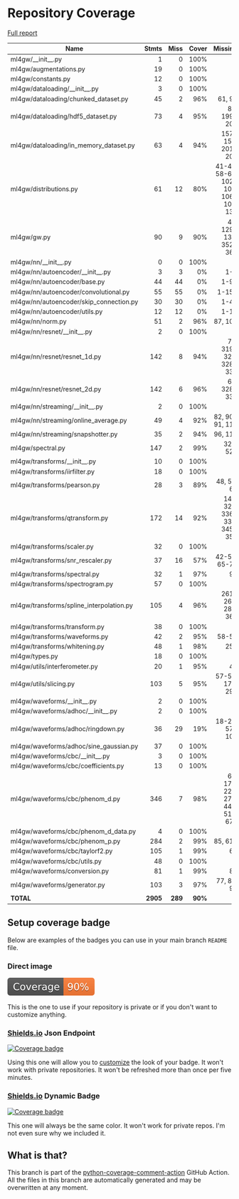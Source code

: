 # Repository Coverage

[Full report](https://htmlpreview.github.io/?https://github.com/wbenoit26/ml4gw/blob/python-coverage-comment-action-data/htmlcov/index.html)

| Name                                      |    Stmts |     Miss |   Cover |   Missing |
|------------------------------------------ | -------: | -------: | ------: | --------: |
| ml4gw/\_\_init\_\_.py                     |        1 |        0 |    100% |           |
| ml4gw/augmentations.py                    |       19 |        0 |    100% |           |
| ml4gw/constants.py                        |       12 |        0 |    100% |           |
| ml4gw/dataloading/\_\_init\_\_.py         |        3 |        0 |    100% |           |
| ml4gw/dataloading/chunked\_dataset.py     |       45 |        2 |     96% |    61, 96 |
| ml4gw/dataloading/hdf5\_dataset.py        |       73 |        4 |     95% |89, 199-203 |
| ml4gw/dataloading/in\_memory\_dataset.py  |       63 |        4 |     94% |157-158, 201-202 |
| ml4gw/distributions.py                    |       61 |       12 |     80% |41-43, 58-64, 102-103, 106-107, 136 |
| ml4gw/gw.py                               |       90 |        9 |     90% |49, 129-130, 352-362 |
| ml4gw/nn/\_\_init\_\_.py                  |        0 |        0 |    100% |           |
| ml4gw/nn/autoencoder/\_\_init\_\_.py      |        3 |        3 |      0% |       1-3 |
| ml4gw/nn/autoencoder/base.py              |       44 |       44 |      0% |      1-94 |
| ml4gw/nn/autoencoder/convolutional.py     |       55 |       55 |      0% |     1-159 |
| ml4gw/nn/autoencoder/skip\_connection.py  |       30 |       30 |      0% |      1-47 |
| ml4gw/nn/autoencoder/utils.py             |       12 |       12 |      0% |      1-15 |
| ml4gw/nn/norm.py                          |       51 |        2 |     96% |   87, 106 |
| ml4gw/nn/resnet/\_\_init\_\_.py           |        2 |        0 |    100% |           |
| ml4gw/nn/resnet/resnet\_1d.py             |      142 |        8 |     94% |72, 319-320, 328-332 |
| ml4gw/nn/resnet/resnet\_2d.py             |      142 |        6 |     96% |69, 328-332 |
| ml4gw/nn/streaming/\_\_init\_\_.py        |        2 |        0 |    100% |           |
| ml4gw/nn/streaming/online\_average.py     |       49 |        4 |     92% |82, 90-91, 115 |
| ml4gw/nn/streaming/snapshotter.py         |       35 |        2 |     94% |   96, 110 |
| ml4gw/spectral.py                         |      147 |        2 |     99% |  324, 524 |
| ml4gw/transforms/\_\_init\_\_.py          |       10 |        0 |    100% |           |
| ml4gw/transforms/iirfilter.py             |       18 |        0 |    100% |           |
| ml4gw/transforms/pearson.py               |       28 |        3 |     89% |48, 53, 60 |
| ml4gw/transforms/qtransform.py            |      172 |       14 |     92% |149, 328, 336-338, 345-354 |
| ml4gw/transforms/scaler.py                |       32 |        0 |    100% |           |
| ml4gw/transforms/snr\_rescaler.py         |       37 |       16 |     57% |42-58, 65-75 |
| ml4gw/transforms/spectral.py              |       32 |        1 |     97% |        95 |
| ml4gw/transforms/spectrogram.py           |       57 |        0 |    100% |           |
| ml4gw/transforms/spline\_interpolation.py |      105 |        4 |     96% |261-263, 285, 364 |
| ml4gw/transforms/transform.py             |       38 |        0 |    100% |           |
| ml4gw/transforms/waveforms.py             |       42 |        2 |     95% |     58-59 |
| ml4gw/transforms/whitening.py             |       48 |        1 |     98% |       258 |
| ml4gw/types.py                            |       18 |        0 |    100% |           |
| ml4gw/utils/interferometer.py             |       20 |        1 |     95% |        45 |
| ml4gw/utils/slicing.py                    |      103 |        5 |     95% |57-59, 173, 291 |
| ml4gw/waveforms/\_\_init\_\_.py           |        2 |        0 |    100% |           |
| ml4gw/waveforms/adhoc/\_\_init\_\_.py     |        2 |        0 |    100% |           |
| ml4gw/waveforms/adhoc/ringdown.py         |       36 |       29 |     19% |18-25, 57-109 |
| ml4gw/waveforms/adhoc/sine\_gaussian.py   |       37 |        0 |    100% |           |
| ml4gw/waveforms/cbc/\_\_init\_\_.py       |        3 |        0 |    100% |           |
| ml4gw/waveforms/cbc/coefficients.py       |       13 |        0 |    100% |           |
| ml4gw/waveforms/cbc/phenom\_d.py          |      346 |        7 |     98% |66, 178, 229, 278, 440, 517, 672 |
| ml4gw/waveforms/cbc/phenom\_d\_data.py    |        4 |        0 |    100% |           |
| ml4gw/waveforms/cbc/phenom\_p.py          |      284 |        2 |     99% |   85, 619 |
| ml4gw/waveforms/cbc/taylorf2.py           |      105 |        1 |     99% |        64 |
| ml4gw/waveforms/cbc/utils.py              |       48 |        0 |    100% |           |
| ml4gw/waveforms/conversion.py             |       81 |        1 |     99% |        87 |
| ml4gw/waveforms/generator.py              |      103 |        3 |     97% |77, 86, 90 |
|                                 **TOTAL** | **2905** |  **289** | **90%** |           |


## Setup coverage badge

Below are examples of the badges you can use in your main branch `README` file.

### Direct image

[![Coverage badge](https://raw.githubusercontent.com/wbenoit26/ml4gw/python-coverage-comment-action-data/badge.svg)](https://htmlpreview.github.io/?https://github.com/wbenoit26/ml4gw/blob/python-coverage-comment-action-data/htmlcov/index.html)

This is the one to use if your repository is private or if you don't want to customize anything.

### [Shields.io](https://shields.io) Json Endpoint

[![Coverage badge](https://img.shields.io/endpoint?url=https://raw.githubusercontent.com/wbenoit26/ml4gw/python-coverage-comment-action-data/endpoint.json)](https://htmlpreview.github.io/?https://github.com/wbenoit26/ml4gw/blob/python-coverage-comment-action-data/htmlcov/index.html)

Using this one will allow you to [customize](https://shields.io/endpoint) the look of your badge.
It won't work with private repositories. It won't be refreshed more than once per five minutes.

### [Shields.io](https://shields.io) Dynamic Badge

[![Coverage badge](https://img.shields.io/badge/dynamic/json?color=brightgreen&label=coverage&query=%24.message&url=https%3A%2F%2Fraw.githubusercontent.com%2Fwbenoit26%2Fml4gw%2Fpython-coverage-comment-action-data%2Fendpoint.json)](https://htmlpreview.github.io/?https://github.com/wbenoit26/ml4gw/blob/python-coverage-comment-action-data/htmlcov/index.html)

This one will always be the same color. It won't work for private repos. I'm not even sure why we included it.

## What is that?

This branch is part of the
[python-coverage-comment-action](https://github.com/marketplace/actions/python-coverage-comment)
GitHub Action. All the files in this branch are automatically generated and may be
overwritten at any moment.